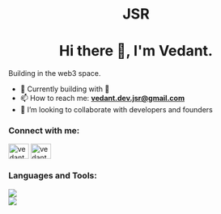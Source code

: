 <h1 align="center">JSR</h1>
<h1 align="center">Hi there 👋, I'm Vedant.</h1>

Building in the web3 space.
- 🌱 Currently building with 🦀
- 📫 How to reach me: **vedant.dev.jsr@gmail.com**
- 👯 I’m looking to collaborate with developers and founders

<p align="center">
<h3 align="left">Connect with me:</h3>
<a href="https://x.com/vedant_asati_" target="blank"><img align="center" src="https://raw.githubusercontent.com/rahuldkjain/github-profile-readme-generator/master/src/images/icons/Social/twitter.svg" alt="vedant_asati" height="30" width="40" /></a>
<a href="https://www.linkedin.com/in/vedant-asati" target="blank"><img align="center" src="https://raw.githubusercontent.com/rahuldkjain/github-profile-readme-generator/master/src/images/icons/Social/linked-in-alt.svg" alt="vedant asati" height="30" width="40" /></a>
</p>

<h3 align="left">Languages and Tools:</h3>
<p>
<img src="https://skillicons.dev/icons?i=js,ts,solidity,react,nextjs,nodejs,express,rust"/><br>
<img src="https://skillicons.dev/icons?i=nodejs,express,ipfs,mongodb,postgres,bash,postman,cpp"/>
</p>
